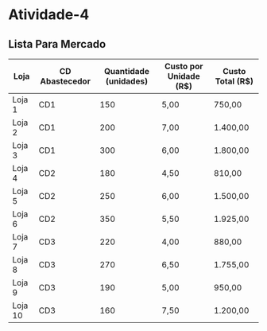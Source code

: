 # Atividade-4

## Lista Para Mercado

| Loja   | CD Abastecedor | Quantidade (unidades) | Custo por Unidade (R$) | Custo Total (R$) |
|--------|----------------|-----------------------|------------------------|------------------|
| Loja 1 | CD1            | 150                   | 5,00                   | 750,00           |
| Loja 2 | CD1            | 200                   | 7,00                   | 1.400,00         |
| Loja 3 | CD1            | 300                   | 6,00                   | 1.800,00         |
| Loja 4 | CD2            | 180                   | 4,50                   | 810,00           |
| Loja 5 | CD2            | 250                   | 6,00                   | 1.500,00         |
| Loja 6 | CD2            | 350                   | 5,50                   | 1.925,00         |
| Loja 7 | CD3            | 220                   | 4,00                   | 880,00           |
| Loja 8 | CD3            | 270                   | 6,50                   | 1.755,00         |
| Loja 9 | CD3            | 190                   | 5,00                   | 950,00           |
| Loja 10| CD3            | 160                   | 7,50                   | 1.200,00         |
